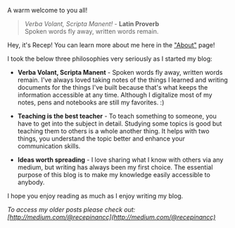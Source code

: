 A warm welcome to you all!

> <i>Verba Volant, Scripta Manent!</i> - <strong>Latin Proverb</strong> <br> Spoken words fly away, written words remain.

Hey, it's Recep! You can learn more about me here in the ["About"](/about/) page!  

I took the below three philosophies very seriously as I started my blog:

- <strong>Verba Volant, Scripta Manent</strong> - Spoken words fly away, written words remain. I've always loved taking notes of the things I learned and writing documents for the things I've built because that's what keeps the information accessible at any time. Although I digitalize most of my notes, pens and notebooks are still my favorites. :)

- <strong>Teaching is the best teacher</strong> - To teach something to someone, you have to get into the subject in detail. Studying some topics is good but teaching them to others is a whole another thing. It helps with two things, you understand the topic better and enhance your communication skills.

- <strong>Ideas worth spreading</strong> - I love sharing what I know with others via any medium, but writing has always been my first choice. The essential purpose of this blog is to make my knowledge easily accessible to anybody. 

I hope you enjoy reading as much as I enjoy writing my blog.

<i>To access my older posts please check out: [http://medium.com/@recepinancc](http://medium.com/@recepinancc)</i>